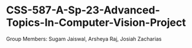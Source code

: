 # CSS-587-A-Sp-23-Advanced-Topics-In-Computer-Vision-Project
Group Members: Sugam Jaiswal, Arsheya Raj, Josiah Zacharias